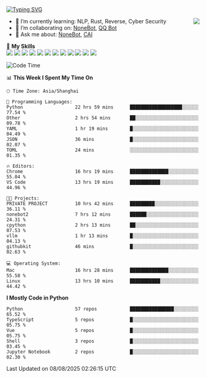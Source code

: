[![Typing SVG](https://readme-typing-svg.herokuapp.com?size=25&duration=2500&color=8C43EA&vCenter=true&width=200&height=40&lines=Hi+there+%F0%9F%91%8B%F0%9F%8F%BB;I'm+yanyongyu)](https://git.io/typing-svg)

<a href="#">
  <img align="right" src="https://github-readme-stats.vercel.app/api?username=yanyongyu&count_private=true&show_icons=true&bg_color=15,f2f7fd,E0EAFC" />
</a>

- 🌱 I’m currently learning: NLP, Rust, Reverse, Cyber Security
- 👯 I’m collaborating on: [NoneBot](https://github.com/nonebot), [QQ Bot](https://github.com/Mrs4s/go-cqhttp)
- 💬 Ask me about: [NoneBot](https://github.com/nonebot), [CAI](https://github.com/cscs181/CAI)

🌟 **My Skills**  
![](https://img.shields.io/badge/-Python-3e74a2?style=flat-square&logo=Python&logoColor=fff)
![](https://img.shields.io/badge/-TypeScript-3178C6?style=flat-square&logo=TypeScript&logoColor=fff)
![](https://img.shields.io/badge/-Vue-4fc08d?style=flat-square&logo=Vue.js&logoColor=fff)
![](https://img.shields.io/badge/-React-2d98ce?style=flat-square&logo=React&logoColor=fff)
![](https://img.shields.io/badge/-FastAPI-009688?style=flat-square&logo=FastAPI&logoColor=fff)
![](https://img.shields.io/badge/-Linux-000000?style=flat-square&logo=Linux&logoColor=fff)
![](https://img.shields.io/badge/-Docker-2496ED?style=flat-square&logo=Docker&logoColor=fff)
![](https://img.shields.io/badge/-Kubernetes-326CE5?style=flat-square&logo=Kubernetes&logoColor=fff)
![](https://img.shields.io/badge/-GitHub%20Actions-2088FF?style=flat-square&logo=GitHubActions&logoColor=fff)
![](https://img.shields.io/badge/-PostgreSQL-4169E1?style=flat-square&logo=PostgreSQL&logoColor=fff)
![](https://img.shields.io/badge/-Redis-DC382D?style=flat-square&logo=Redis&logoColor=fff)
![](https://img.shields.io/badge/-MongoDB-47A248?style=flat-square&logo=MongoDB&logoColor=fff)

<!--START_SECTION:waka-->
![Code Time](http://img.shields.io/badge/Code%20Time-7%2C815%20hrs%205%20mins-blue)

📊 **This Week I Spent My Time On** 

```text
🕑︎ Time Zone: Asia/Shanghai

💬 Programming Languages: 
Python                   22 hrs 59 mins      ███████████████████░░░░░░   77.54 % 
Other                    2 hrs 54 mins       ██░░░░░░░░░░░░░░░░░░░░░░░   09.78 % 
YAML                     1 hr 19 mins        █░░░░░░░░░░░░░░░░░░░░░░░░   04.49 % 
JSON                     36 mins             █░░░░░░░░░░░░░░░░░░░░░░░░   02.07 % 
TOML                     24 mins             ░░░░░░░░░░░░░░░░░░░░░░░░░   01.35 % 

🔥 Editors: 
Chrome                   16 hrs 19 mins      ██████████████░░░░░░░░░░░   55.04 % 
VS Code                  13 hrs 19 mins      ███████████░░░░░░░░░░░░░░   44.96 % 

🐱‍💻 Projects: 
PRIVATE PROJECT          10 hrs 42 mins      █████████░░░░░░░░░░░░░░░░   36.11 % 
nonebot2                 7 hrs 12 mins       ██████░░░░░░░░░░░░░░░░░░░   24.31 % 
cpython                  2 hrs 13 mins       ██░░░░░░░░░░░░░░░░░░░░░░░   07.53 % 
vllm                     1 hr 13 mins        █░░░░░░░░░░░░░░░░░░░░░░░░   04.13 % 
githubkit                46 mins             █░░░░░░░░░░░░░░░░░░░░░░░░   02.63 % 

💻 Operating System: 
Mac                      16 hrs 28 mins      ██████████████░░░░░░░░░░░   55.58 % 
Linux                    13 hrs 10 mins      ███████████░░░░░░░░░░░░░░   44.42 % 
```

**I Mostly Code in Python** 

```text
Python                   57 repos            ████████████████░░░░░░░░░   65.52 % 
TypeScript               5 repos             █░░░░░░░░░░░░░░░░░░░░░░░░   05.75 % 
Vue                      5 repos             █░░░░░░░░░░░░░░░░░░░░░░░░   05.75 % 
Shell                    3 repos             █░░░░░░░░░░░░░░░░░░░░░░░░   03.45 % 
Jupyter Notebook         2 repos             █░░░░░░░░░░░░░░░░░░░░░░░░   02.30 % 
```




 Last Updated on 08/08/2025 02:26:15 UTC
<!--END_SECTION:waka-->
